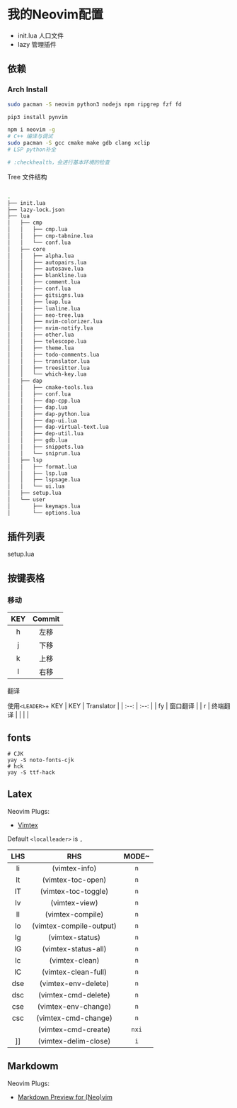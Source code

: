 # 我的**Neovim**配置
- init.lua 人口文件
- lazy 管理插件

## 依赖
### Arch Install
```bash
sudo pacman -S neovim python3 nodejs npm ripgrep fzf fd

pip3 install pynvim

npm i neovim -g
# C++ 编译与调试
sudo pacman -S gcc cmake make gdb clang xclip
# LSP python补全

# :checkhealth，会进行基本环境的检查

```

Tree 文件结构
```bash

.
├── init.lua
├── lazy-lock.json
├── lua
│   ├── cmp
│   │   ├── cmp.lua
│   │   ├── cmp-tabnine.lua
│   │   └── conf.lua
│   ├── core
│   │   ├── alpha.lua
│   │   ├── autopairs.lua
│   │   ├── autosave.lua
│   │   ├── blankline.lua
│   │   ├── comment.lua
│   │   ├── conf.lua
│   │   ├── gitsigns.lua
│   │   ├── leap.lua
│   │   ├── lualine.lua
│   │   ├── neo-tree.lua
│   │   ├── nvim-colorizer.lua
│   │   ├── nvim-notify.lua
│   │   ├── other.lua
│   │   ├── telescope.lua
│   │   ├── theme.lua
│   │   ├── todo-comments.lua
│   │   ├── translator.lua
│   │   ├── treesitter.lua
│   │   └── which-key.lua
│   ├── dap
│   │   ├── cmake-tools.lua
│   │   ├── conf.lua
│   │   ├── dap-cpp.lua
│   │   ├── dap.lua
│   │   ├── dap-python.lua
│   │   ├── dap-ui.lua
│   │   ├── dap-virtual-text.lua
│   │   ├── dep-util.lua
│   │   ├── gdb.lua
│   │   ├── snippets.lua
│   │   └── sniprun.lua
│   ├── lsp
│   │   ├── format.lua
│   │   ├── lsp.lua
│   │   ├── lspsage.lua
│   │   └── ui.lua
│   ├── setup.lua
│   └── user
│       ├── keymaps.lua
│       └── options.lua
```

## 插件列表
setup.lua

## 按键表格
### 移动

| KEY  | Commit |
| :--: | :--:   |
| h    | 左移   |
| j    | 下移   |
| k    | 上移   |
| l    | 右移   |

翻译

使用`<LEADER>`+ KEY 
| KEY  | Translator |
| :--: | :--:       |
| fy   | 窗口翻译   |
| r    | 终端翻译   |
|      |            |

## fonts


```shell 
# CJK
yay -S noto-fonts-cjk 
# hck
yay -S ttf-hack

```

## Latex
Neovim Plugs:
-	[Vimtex](https://github.com/lervag/vimtex)

Default `<localleader>` is `,`

| LHS             | RHS                           | MODE~ |
| :-:             | :-:                           | :-:   |
| <localleader>li | <plug>(vimtex-info)           | `n`   |
| <localleader>lt | <plug>(vimtex-toc-open)       | `n`   |
| <localleader>lT | <plug>(vimtex-toc-toggle)     | `n`   |
| <localleader>lv | <plug>(vimtex-view)           | `n`   |
| <localleader>ll | <plug>(vimtex-compile)        | `n`   |
| <localleader>lo | <plug>(vimtex-compile-output) | `n`   |
| <localleader>lg | <plug>(vimtex-status)         | `n`   |
| <localleader>lG | <plug>(vimtex-status-all)     | `n`   |
| <localleader>lc | <plug>(vimtex-clean)          | `n`   |
| <localleader>lC | <plug>(vimtex-clean-full)     | `n`   |
| dse             | <plug>(vimtex-env-delete)     | `n`   |
| dsc             | <plug>(vimtex-cmd-delete)     | `n`   |
| cse             | <plug>(vimtex-env-change)     | `n`   |
| csc             | <plug>(vimtex-cmd-change)     | `n`   |
| <F7>            | <plug>(vimtex-cmd-create)     | `nxi` |
| ]]              | <plug>(vimtex-delim-close)    | `i`   |



## Markdowm
Neovim Plugs:
-	[Markdown Preview for (Neo)vim](https://github.com/iamcco/markdown-preview.nvim)


